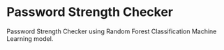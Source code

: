 # Password Strength Checker

Password Strength Checker using Random Forest Classification Machine Learning model.
